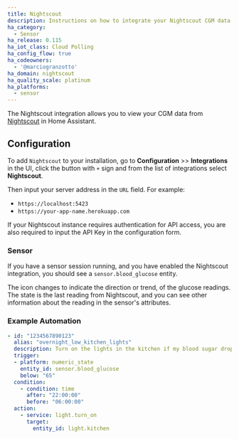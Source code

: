 ```yaml
---
title: Nightscout
description: Instructions on how to integrate your Nightscout CGM data into Home Assistant.
ha_category:
  - Sensor
ha_release: 0.115
ha_iot_class: Cloud Polling
ha_config_flow: true
ha_codeowners:
  - '@marciogranzotto'
ha_domain: nightscout
ha_quality_scale: platinum
ha_platforms:
  - sensor
---
```


The Nightscout integration allows you to view your CGM data from [Nightscout](http://www.nightscout.info/) in Home Assistant.

## Configuration

To add `Nightscout` to your installation, go to **Configuration** >> **Integrations** in the UI, click the button with `+` sign and from the list of integrations select **Nightscout**.

Then input your server address in the `URL` field. For example:

- `https://localhost:5423`
- `https://your-app-name.herokuapp.com`

If your Nightscout instance requires authentication for API access, you are also required to input the API Key in the configuration form.

### Sensor

If you have a sensor session running, and you have enabled the Nightscout integration, you should see a `sensor.blood_glucose` entity.

The icon changes to indicate the direction or trend, of the glucose readings.
The state is the last reading from Nightscout, and you can see other information about the reading in the sensor's attributes.

### Example Automation

```yaml
- id: "1234567890123"
  alias: "overnight_low_kitchen_lights"
  description: Turn on the lights in the kitchen if my blood sugar drops low overnight
  trigger:
  - platform: numeric_state
    entity_id: sensor.blood_glucose
    below: "65" 
  condition:
    - condition: time
      after: "22:00:00"
      before: "06:00:00"
  action:
    - service: light.turn_on
      target:
        entity_id: light.kitchen
```
